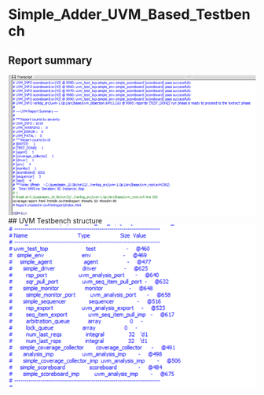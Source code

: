 # Simple_Adder_UVM_Based_Testbench
## Report summary
<img src="Screenshot 2024-06-29 000847.png" width="700">
## UVM Testbench structure
<img src="Screenshot 2024-06-29 001400.png" width="700">
